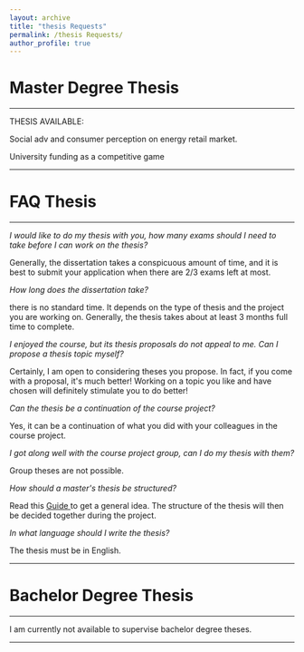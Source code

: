 ```yaml
---
layout: archive
title: "thesis Requests"
permalink: /thesis Requests/
author_profile: true
---
```



# Master Degree Thesis
_________________

THESIS AVAILABLE:

Social adv and consumer perception on energy retail market.

University funding as a competitive game

_________________


# FAQ Thesis
_________________

<i> I would like to do my thesis with you, how many exams should I need to take before I can work on the thesis? </i> 

Generally, the dissertation takes a conspicuous amount of time, and it is best to submit your application when there are 2/3 exams left at most.

<i> How long does the dissertation take? </i> 

there is no standard time. It depends on the type of thesis and the project you are working on. Generally, the thesis takes about at least 3 months full time to complete.

<i> I enjoyed the course, but its thesis proposals do not appeal to me. Can I propose a thesis topic myself?</i> 

Certainly, I am open to considering theses you propose. In fact, if you come with a proposal, it's much better! Working on a topic you like and have chosen will definitely stimulate you to do better!

<i> Can the thesis be a continuation of the course project?</i> 

Yes, it can be a continuation of what you did with your colleagues in the course project.


<i> I got along well with the course project group, can I do my thesis with them?</i> 

Group theses are not possible.

<i>How should a master's thesis be structured?</i>

Read this <a href="https://www.corsidilaurea.uniroma1.it/sites/default/files/lineeguidatesi_0.pdf"> Guide </a> to get a general idea. The structure of the thesis will then be decided together during the project.

<i>In what language should I write the thesis?</i>

The thesis must be in English.

_________________

# Bachelor Degree Thesis
_________________

I am currently not available to supervise bachelor degree theses.

_________________
